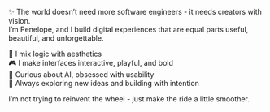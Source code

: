 ✨ The world doesn’t need more software engineers - it needs creators with vision.  
I’m Penelope, and I build digital experiences that are equal parts useful, beautiful, and unforgettable.

🧩 I mix logic with aesthetics  
🎮 I make interfaces interactive, playful, and bold  
🤖 Curious about AI, obsessed with usability  
🔧 Always exploring new ideas and building with intention

I’m not trying to reinvent the wheel - just make the ride a little smoother.


<!---
penelopeyang1/penelopeyang1 is a ✨ special ✨ repository because its `README.md` (this file) appears on your GitHub profile.
You can click the Preview link to take a look at your changes.
--->
